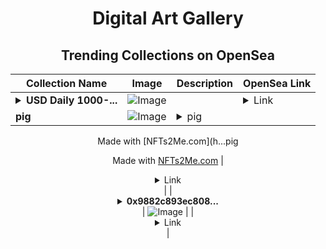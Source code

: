 <div align="center">

# Digital Art Gallery

## Trending Collections on OpenSea

| Collection Name                       | Image                                                                                     | Description                       | OpenSea Link                                                                                          |
|---------------------------------------|-------------------------------------------------------------------------------------------|-----------------------------------|--------------------------------------------------------------------------------------------------------|
| **<details><summary>USD Daily 1000-...</summary>USD Daily 1000-5000 https://usd.lat</details>** | ![Image](https://i.seadn.io/s/raw/files/2095ba97f975dc362dbb02806e5e1a2e.jpg?w=500&auto=format?w=200&auto=format) |  | <details><summary>Link</summary>[USD Daily 1000-5000 https://usd.lat](https://opensea.io/collection/usd-daily-1000-5000-https-usd-lat-9)</details> |
| **pig** | ![Image](https://i.seadn.io/s/raw/files/0e79478bd08f4388ed58bd8ea2f61bd6.jpg?w=500&auto=format?w=200&auto=format) | <details><summary>pig

Made with [NFTs2Me.com](h...</summary>pig

Made with [NFTs2Me.com](https://nfts2me.com/)</details> | <details><summary>Link</summary>[pig](https://opensea.io/collection/pig-166)</details> |
| **<details><summary>0x9882c893ec808...</summary>0x9882c893ec808580bcd945bc12086ba53fef3958</details>** | ![Image](https://i.seadn.io/s/raw/files/a2a06849fad0bdc0059deedc3eb520f1.jpg?w=500&auto=format?w=200&auto=format) |  | <details><summary>Link</summary>[0x9882c893ec808580bcd945bc12086ba53fef3958](https://opensea.io/collection/0x9882c893ec808580bcd945bc12086ba53fef3958)</details> |

</div>
